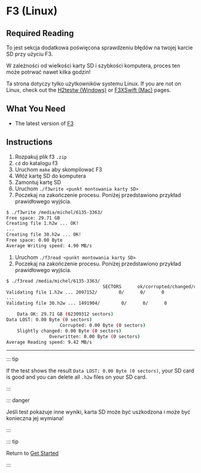 # F3 (Linux)

## Required Reading

To jest sekcja dodatkowa poświęcona sprawdzeniu błędów na twojej karcie SD przy użyciu F3.

W zależności od wielkości karty SD i szybkości komputera, proces ten może potrwać nawet kilka godzin!

Ta strona dotyczy tylko użytkowników systemu Linux. If you are not on Linux, check out the [H2testw (Windows)](h2testw-\(windows\)) or [F3XSwift (Mac)](f3xswift-\(mac\)) pages.

## What You Need

- The latest version of [F3](https://github.com/AltraMayor/f3/releases/tag/v8.0)

## Instructions

1. Rozpakuj plik f3 `.zip`
2. `cd` do katalogu f3
3. Uruchom `make` aby skompilować F3
4. Włóż kartę SD do komputera
5. Zamontuj kartę SD
6. Uruchom `./f3write <punkt montowania karty SD>`
7. Poczekaj na zakończenie procesu. Poniżej przedstawiono przykład prawidłowego wyjścia.

```bash
$ ./f3write /media/michel/6135-3363/
Free space: 29.71 GB
Creating file 1.h2w ... OK!
...
Creating file 30.h2w ... OK!
Free space: 0.00 Byte
Average Writing speed: 4.90 MB/s
```

1. Uruchom `./f3read <punkt montowania karty SD>`
2. Poczekaj na zakończenie procesu. Poniżej przedstawiono przykład prawidłowego wyjścia.

```bash
$ ./f3read /media/michel/6135-3363/
									SECTORS      ok/corrupted/changed/overwritten
Validating file 1.h2w ... 2097152/        0/      0/      0
...
Validating file 30.h2w ... 1491904/        0/      0/      0

	Data OK: 29.71 GB (62309312 sectors)
Data LOST: 0.00 Byte (0 sectors)
					Corrupted: 0.00 Byte (0 sectors)
	Slightly changed: 0.00 Byte (0 sectors)
				Overwritten: 0.00 Byte (0 sectors)
Average Reading speed: 9.42 MB/s
```

___

::: tip

If the test shows the result `Data LOST: 0.00 Byte (0 sectors)`, your SD card is good and you can delete all `.h2w` files on your SD card.

:::

::: danger

Jeśli test pokazuje inne wyniki, karta SD może być uszkodzona i może być konieczna jej wymiana!

:::

::: tip

Return to [Get Started](get-started)

:::
